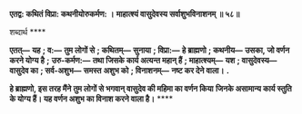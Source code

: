 **एतद्व: कथितं विप्रा: कथनीयोरुकर्मण: ।** **माहात्श्यं वासुदेवस्य सर्वाशुभविनाशनम् ॥ ५८॥** 

शब्दार्थ **** 

**एतत्—** **यह** **; व:—** **तुम लोगों से** **; कथितम्—** **सुनाया** **; विप्रा:—** **हे ब्राह्मणो** **; कथनीय—** **उसका, जो वर्णन करने योग्य है** **;** **उरु-कर्मण:—** **तथा जिसके कार्य अत्यन्त महान् हैं** **; माहात्श्यम्—** **यश** **; वासुदेवस्य—** **वासुदेव का** **; सर्व-अशुभ—** **समस्त** **अशुभ को** **; विनाशनम्—** **नष्ट कर देने वाला।** **.** 

**हे ब्राह्मणो, इस तरह मैंने तुम लोगों से भगवान् वासुदेव की महिमा का वर्णन किया** **जिनके असामान्य कार्य स्तुति के योग्य हैं। यह वर्णन अशुभ का विनाश करने वाला है।** **** 